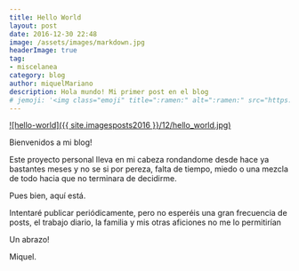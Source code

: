 ```yaml
---
title: Hello World
layout: post
date: 2016-12-30 22:48
image: /assets/images/markdown.jpg
headerImage: true
tag:
- miscelanea
category: blog
author: miquelMariano
description: Hola mundo! Mi primer post en el blog
# jemoji: '<img class="emoji" title=":ramen:" alt=":ramen:" src="https://assets.github.com/images/icons/emoji/unicode/1f35c.png" height="20" width="20" align="absmiddle">'
---
```


[![hello-world]({{ site.imagesposts2016 }}/12/hello_world.jpg)](https://miquelmariano.github.io/2016/12/hello-world/)

Bienvenidos a mi blog!

Este proyecto personal lleva en mi cabeza rondandome desde hace ya bastantes meses y no se si por pereza, falta de tiempo, miedo o una mezcla de todo hacia que no terminara de decidirme.

Pues bien, aquí está.

Intentaré publicar periódicamente, pero no esperéis una gran frecuencia de posts, el trabajo diario, la familia y mis otras aficiones no me lo permitirían

Un abrazo!

Miquel.
